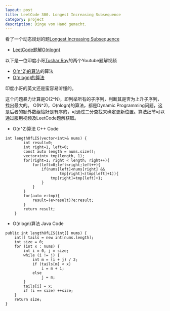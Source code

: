 ```yaml
---
layout: post
title: LeetCode 300. Longest Increasing Subsequence
category: project
description: Dinge von Hand gemacht.
---
```

看了一个动态规划的题[Longest Increasing Subsequence](https://leetcode.com/problems/longest-increasing-subsequence/description/)

* [LeetCode题解O(nlogn)](https://leetcode.com/problems/longest-increasing-subsequence/discuss/74824/JavaPython-Binary-search-O(nlogn)-time-with-explanation)

以下是一位印度小哥[Tushar Roy](https://www.youtube.com/channel/UCZLJf_R2sWyUtXSKiKlyvAw)的两个Youtube题解视频

* [O(n^2)的算法](https://www.youtube.com/watch?v=CE2b_-XfVDk)的算法
* [O(nlogn)的算法](https://www.youtube.com/watch?v=S9oUiVYEq7E)

印度小哥的英文还是蛮容易听懂的。

这个问题暴力计算是O(2^N)，即列举所有的子序列，判断其是否为上升子序列，找出最大的。
O(N^2)，O(nlogn)的算法，都是Dynamic Programming问题，这是后者的额外数组恰好是有序的，可通过二分查找来确定更新位置。算法细节可以通过服用视频及LeetCode题解获取。

* O(n^2)算法 C++ Code
```
int lengthOfLIS(vector<int>& nums) {
        int result=0;
        int right=1, left=0;
        const auto length = nums.size();
        vector<int> tmp(length, 1);
        for(right=1; right < length; right++){
            for(left=0;left<right;left++){
                if(nums[left]<nums[right] &&
                        tmp[right]<(tmp[left]+1)){
                    tmp[right]=tmp[left]+1;
                }
            }
        }
        for(auto e:tmp){
            result=(e>result)?e:result;
        }
        return result;
    }
```
* O(nlogn)算法 Java Code
```
public int lengthOfLIS(int[] nums) {
    int[] tails = new int[nums.length];
    int size = 0;
    for (int x : nums) {
        int i = 0, j = size;
        while (i != j) {
            int m = (i + j) / 2;
            if (tails[m] < x)
                i = m + 1;
            else
                j = m;
        }
        tails[i] = x;
        if (i == size) ++size;
    }
    return size;
}
```
